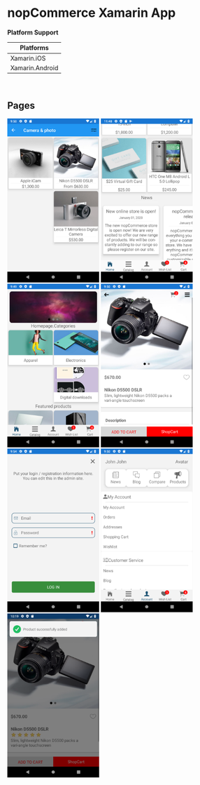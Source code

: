# nopCommerce Xamarin App

<p><strong>Platform Support</strong></p>

<table>
<thead>
<tr>
<th>Platforms</th>
</tr>
</thead>
<tbody>
<tr>
<td>Xamarin.iOS</td>
</tr>
<tr>
<td>Xamarin.Android</td>
</tr>
</tbody>
</table>

</br>
<h2>Pages</h2>
<p>
<a target="_blank" href="/screenshots/category.png">
<img src="/screenshots/category.png" width="210" style="max-width:100%;"></a>
<a target="_blank" href="/screenshots/home.png">
<img src="/screenshots/home.png" width="210" style="max-width:100%;"></a>
<a target="_blank" href="/screenshots/home2.png">
<img src="/screenshots/home2.png" width="210" style="max-width:100%;"></a>
<a target="_blank" href="/screenshots/product.png">
<img src="/screenshots/product.png" width="210" style="max-width:100%;"></a>
<a target="_blank" href="/screenshots/login.png">
<img src="/screenshots/login.png" width="210" style="max-width:100%;"></a>
<a target="_blank" href="/screenshots/customer-info.png">
<img src="/screenshots/customer-info.png" width="210" style="max-width:100%;"></a>
  <a target="_blank" href="/screenshots/popup.png">
<img src="/screenshots/popup.png" width="210" style="max-width:100%;"></a>
</p>
